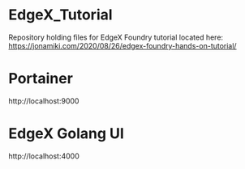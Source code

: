 # EdgeX_Tutorial

Repository holding files for EdgeX Foundry tutorial located here:
https://jonamiki.com/2020/08/26/edgex-foundry-hands-on-tutorial/

# Portainer

http://localhost:9000

# EdgeX Golang UI

http://localhost:4000
